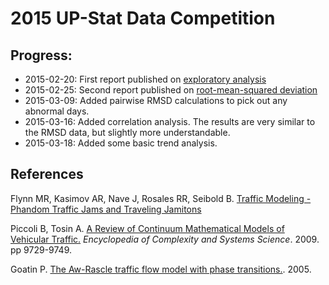 # 2015 UP-Stat Data Competition

## Progress:

- 2015-02-20: First report published on [exploratory analysis][report1]
- 2015-02-25: Second report published on [root-mean-squared deviation][report2]
- 2015-03-09: Added pairwise RMSD calculations to pick out any abnormal days.
- 2015-03-16: Added correlation analysis. The results are very similar to the
  RMSD data, but slightly more understandable.
- 2015-03-18: Added some basic trend analysis.

## References
Flynn MR, Kasimov AR, Nave J, Rosales RR, Seibold B. [Traffic Modeling - Phandom Traffic Jams and Traveling Jamitons][Flynn]

Piccoli B, Tosin A. [A Review of Continuum Mathematical Models of Vehicular Traffic.][piccoli] 
    _Encyclopedia of Complexity and Systems Science_. 2009. pp 9729-9749.

Goatin P. [The Aw-Rascle traffic flow model with phase transitions.][goatin]. 2005.

<!-- Links! -->
[report1]: http://intranet.nicholasyager.com/traffic/exploratory_analysis.html
[report2]:http://intranet.nicholasyager.com/traffic/rmsd_pattern_analysis.html
[Flynn]:http://math.mit.edu/projects/traffic/
[piccoli]: http://www.iac.rm.cnr.it/~piccoli/PapersFiles/PbTa-review_traffic-SPRINGER%5B1%5D.pdf
[goatin]:http://citeseerx.ist.psu.edu/viewdoc/download;jsessionid=AD6D5F5E53A0D74CB878B4181C808625?doi=10.1.1.102.7931&rep=rep1&type=pdf
